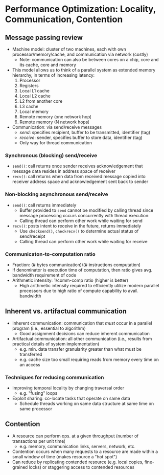 # Performance Optimization: Locality, Communication, Contention

## Message passing review

* Machine model: cluster of two machines, each with own processor/memory/cache, and communication via network (costly)
    - Note: communication can also be between cores on a chip, core and its cache, core and memory
* This model allows us to think of a parallel system as extended memory hierarchy, in terms of increasing latency:
    1. Processor
    2. Registers
    3. Local L1 cache
    4. Local L2 cache
    5. L2 from another core
    6. L3 cache
    7. Local memory
    8. Remote memory (one network hop)
    9. Remote memory (N network hops)
* Communication: via send/receive messages
    - *send*: specifies recipient, buffer to be transmitted, identifier (tag)
    - *receive*: sender, specifies buffer to store data, identifier (tag)
    - Only way for thread communication

### Synchronous (blocking) send/receive

* `send()`: call returns once sender receives acknowledgement that message data resides in address space of receiver
* `recv()`: call returns when data from received message copied into receiver address space and acknowledgement sent back to sender

### Non-blocking asynchronous send/receive

* `send()`: call returns immediately
    - Buffer provided to `send` cannot be modified by calling thread since message processing occurs concurrently with thread execution
    - Calling thread can perform other work while waiting for send
* `recv()`: posts intent to receive in the future, returns immediately
    - Use `checksend()`, `checkrecv()` to determine actual status of send/receipt
    - Calling thread can perform other work while waiting for receive

### Communicaton-to-computation ratio

* Fraction: (# bytes communication)/(# instructions computation)
* If denominator is execution time of computation, then ratio gives avg. bandwidth requirement of code
* Arithmetic intensity: 1/comm-comp ratio (higher is better)
    - High arithmetic intensity required to efficiently utilize modern parallel processors due to high ratio of compute capability to avail. bandwidth

## Inherent vs. artifactual communication

* Inherent communication: communication that *must* occur in a parallel program (i.e., essential to algorithm)
    - Good assignment decisions can reduce inherent communication
* Artifactual communication: all other communication (i.e., results from practical details of system implementation)
    - e.g. min. data transfer granularity greater than what must be transferred
    - e.g. cache size too small requiring reads from memory every time on an access

### Techniques for reducing communication

* Improving temporal locality by changing traversal order
    - e.g. "fusing" loops
* Exploit sharing: co-locate tasks that operate on same data
    - Schedule threads working on same data structure at same time on same processor

## Contention

* A resource can perform ops. at a given throughput (number of transactions per unit time)
    - e.g. memory, communication links, servers, network, etc.
* Contention occurs when many requests to a resource are made within a small window of time (makes resource a "hot spot")
* Can reduce by replicating contended resource (e.g. local copies, fine-grained locks) or staggering access to contended resources